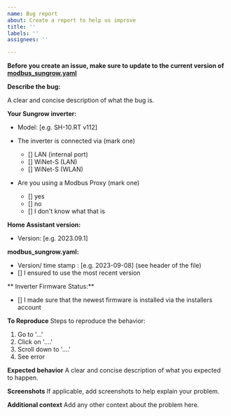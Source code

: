 ```yaml
---
name: Bug report
about: Create a report to help us improve
title: ''
labels: ''
assignees: ''

---
```


**Before you create an issue, make sure to update to the current version of [modbus_sungrow.yaml](https://github.com/mkaiser/Sungrow-SHx-Inverter-Modbus-Home-Assistant/blob/main/modbus_sungrow.yaml)**

**Describe the bug:**

A clear and concise description of what the bug is.


**Your Sungrow inverter:**
 - Model: [e.g. SH-10.RT v112]
 - The inverter is connected via (mark one)
   - [] LAN (internal port)
   - [] WiNet-S (LAN)
   - [] WiNet-S (WLAN)

- Are you using a Modbus Proxy (mark one)
  - [] yes
  - [] no 
  - [] I don't know what that is

**Home Assistant version:**
 - Version: [e.g. 2023.09.1]

**modbus_sungrow.yaml:**
 - Version/ time stamp : [e.g. 2023-09-08] (see header of the file)
 - [] I ensured to use the most recent version

** Inverter Firmware Status:**
   - [] I made sure that the newest firmware is installed via the installers account

**To Reproduce**
Steps to reproduce the behavior:
1. Go to '...'
2. Click on '....'
3. Scroll down to '....'
4. See error

**Expected behavior**
A clear and concise description of what you expected to happen.

**Screenshots**
If applicable, add screenshots to help explain your problem.

**Additional context**
Add any other context about the problem here.
